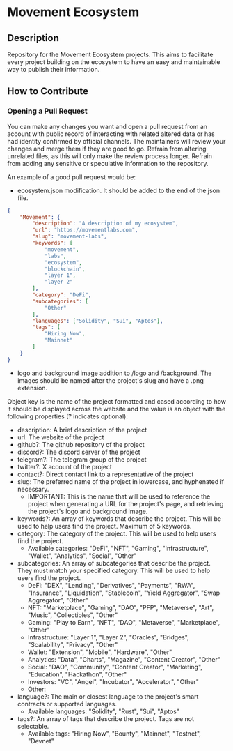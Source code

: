 # Movement Ecosystem

## Description
Repository for the Movement Ecosystem projects. This aims to facilitate every project building on the ecosystem to have an easy and maintainable way to publish their information.

## How to Contribute

### Opening a Pull Request
You can make any changes you want and open a pull request from an account with public record of interacting with related altered data or has had identity confirmed by official channels. The maintainers will review your changes and merge them if they are good to go.
Refrain from altering unrelated files, as this will only make the review process longer.
Refrain from adding any sensitive or speculative information to the repository.

An example of a good pull request would be:

- ecosystem.json modification. It should be added to the end of the json file.
```json
{
    "Movement": {
        "description": "A description of my ecosystem",
        "url": "https://movementlabs.com",
        "slug": "movement-labs",
        "keywords": [
            "movement",
            "labs",
            "ecosystem",
            "blockchain",
            "layer 1",
            "layer 2"
        ],
        "category": "DeFi",
        "subcategories": [
            "Other"
        ],
        "languages": ["Solidity", "Sui", "Aptos"],
        "tags": [
            "Hiring Now",
            "Mainnet"
        ]
    }
}
```
- logo and background image addition to /logo and /background. The images should be named after the project's slug and have a .png extension.

Object key is the name of the project formatted and cased according to how it should be displayed across the website and the value is an object with the following properties (? indicates optional):
- description: A brief description of the project
- url: The website of the project
- github?: The github repository of the project
- discord?: The discord server of the project
- telegram?: The telegram group of the project
- twitter?: X account of the project
- contact?: Direct contact link to a representative of the project
- slug: The preferred name of the project in lowercase, and hyphenated if necessary.
  - IMPORTANT: This is the name that will be used to reference the project when generating a URL for the project's page, and retrieving the project's logo and background image.
- keywords?: An array of keywords that describe the project. This will be used to help users find the project. Maximum of 5 keywords.
- category: The category of the project. This will be used to help users find the project.
  - Available categories: "DeFi", "NFT", "Gaming", "Infrastructure", "Wallet", "Analytics", "Social", "Other"
- subcategories: An array of subcategories that describe the project. They must match your specified category. This will be used to help users find the project.
  - DeFi: "DEX", "Lending", "Derivatives", "Payments", "RWA", "Insurance", "Liquidation", "Stablecoin", "Yield Aggregator", "Swap Aggregator", "Other"
  - NFT: "Marketplace", "Gaming", "DAO", "PFP", "Metaverse", "Art", "Music", "Collectibles", "Other"
  - Gaming: "Play to Earn", "NFT", "DAO", "Metaverse", "Marketplace", "Other"
  - Infrastructure: "Layer 1", "Layer 2", "Oracles", "Bridges", "Scalability", "Privacy", "Other"
  - Wallet: "Extension", "Mobile", "Hardware", "Other"
  - Analytics: "Data", "Charts", "Magazine", "Content Creator", "Other"
  - Social: "DAO", "Community", "Content Creator", "Marketing", "Education", "Hackathon", "Other"
  - Investors: "VC", "Angel", "Incubator", "Accelerator", "Other"
  - Other:
- language?: The main or closest language to the project's smart contracts or supported languages.
  - Available languages: "Solidity", "Rust", "Sui", "Aptos"
- tags?: An array of tags that describe the project. Tags are not selectable.
  - Available tags: "Hiring Now", "Bounty", "Mainnet", "Testnet", "Devnet"